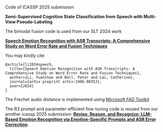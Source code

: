 Code of ICASSP 2025 submission

**Semi-Supervised Cognitive State Classification from Speech with Multi-View Pseudo-Labeling**

The bimodal fusion code is used from our SLT 2024 work

[**Speech Emotion Recognition with ASR Transcripts: A Comprehensive Study on Word Error Rate and Fusion Techniques**](https://github.com/yc-li20/SER-on-WER-and-Fusion)

You may kindly cite

```
@article{li2024speech,
  title={Speech Emotion Recognition with ASR Transcripts: A Comprehensive Study on Word Error Rate and Fusion Techniques},
  author={Li, Yuanchao and Bell, Peter and Lai, Catherine},
  journal={arXiv preprint arXiv:2406.08353},
  year={2024}
}
```

The Frechet audio distance is implemented using [Microsoft FAD Toolkit](https://github.com/microsoft/fadtk)

The R3 prompt and parameter-efficient fine-tuning code is reused from our another icassp 2025 submission:
[**Revise, Reason, and Recognize: LLM-Based Emotion Recognition via Emotion-Specific Prompts and ASR Error Correction**](https://github.com/yc-li20/Emotion-Prompt)
